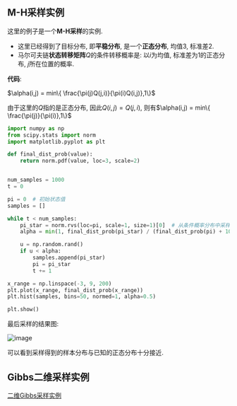 ## M-H采样实例

这里的例子是一个**M-H采样**的实例.

- 这里已经得到了目标分布, 即**平稳分布**, 是一个**正态分布**, 均值3, 标准差2.
- 马尔可夫链**状态转移矩阵**$Q$的条件转移概率是: 以$i$为均值, 标准差为1的正态分布, $j$所在位置的概率.

**代码**:

$\alpha(i,j) = min\{ \frac{\pi(j)Q(j,i)}{\pi(i)Q(i,j)},1\}$

由于这里的$Q$指的是正态分布, 因此$Q(i,j)=Q(j,i)$, 则有$\alpha(i,j) = min\{ \frac{\pi(j)}{\pi(i)},1\}$

```python
import numpy as np
from scipy.stats import norm
import matplotlib.pyplot as plt

def final_dist_prob(value):
    return norm.pdf(value, loc=3, scale=2)


num_samples = 1000
t = 0

pi = 0  # 初始状态值
samples = []

while t < num_samples:
    pi_star = norm.rvs(loc=pi, scale=1, size=1)[0]  # 从条件概率分布中采样
    alpha = min(1, final_dist_prob(pi_star) / (final_dist_prob(pi) + 10e-8))  # 计算接受率

    u = np.random.rand()
    if u < alpha:
        samples.append(pi_star)
        pi = pi_star
        t += 1

x_range = np.linspace(-3, 9, 200)
plt.plot(x_range, final_dist_prob(x_range))
plt.hist(samples, bins=50, normed=1, alpha=0.5)

plt.show()
```

最后采样的结果图:

![image](http://m.qpic.cn/psb?/V12PEvw82GjuY9/sVQ.vVyfzRqWtHz5xJyUh4ZJzok3WgMTwoszIqV1q8E!/b/dIMAAAAAAAAA&bo=gALZAQAAAAARB2o!&rf=viewer_4)

可以看到采样得到的样本分布与已知的正态分布十分接近.

## Gibbs二维采样实例

[二维Gibbs采样实例](http://www.cnblogs.com/pinard/p/6645766.html)

